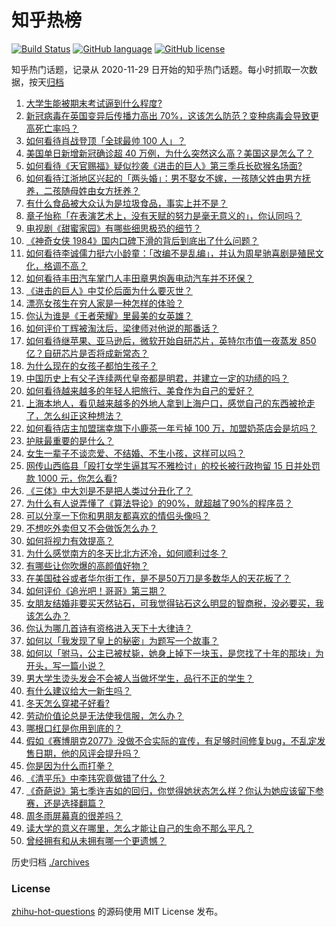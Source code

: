 # 知乎热榜
[![Build Status](https://github.com/ToWeLong/zhihu-hot-questions/workflows/CI/badge.svg)](https://github.com/ToWeLong/zhihu-hot-questions/actions)
[![GitHub language](https://img.shields.io/badge/language-golang-orange.svg)](https://golang.org/)
[![GitHub license](https://img.shields.io/github/license/ToWeLong/zhihu-hot-questions)](https://github.com/ToWeLong/zhihu-hot-questions/blob/main/LICENSE)

知乎热门话题，记录从 2020-11-29 日开始的知乎热门话题。每小时抓取一次数据，按天[归档](./archives)

<!-- BEGIN -->

1. [大学生能被期末考试逼到什么程度?](https://www.zhihu.com/question/364258294)
1. [新冠病毒在英国变异后传播力高出 70%，这该怎么防范？变种病毒会导致更高死亡率吗？](https://www.zhihu.com/question/435655677)
1. [如何看待肖战登顶「全球最帅 100 人」？](https://www.zhihu.com/question/435621941)
1. [美国单日新增新冠确诊超 40 万例，为什么突然这么高？美国这是怎么了？](https://www.zhihu.com/question/435671309)
1. [如何看待《天官赐福》疑似抄袭《进击的巨人》第三季兵长砍猴名场面?](https://www.zhihu.com/question/435668172)
1. [如何看待江浙地区兴起的「两头婚」：男不娶女不嫁，一孩随父姓由男方抚养，二孩随母姓由女方抚养？](https://www.zhihu.com/question/55590082)
1. [有什么食品被大众认为是垃圾食品，事实上并不是？](https://www.zhihu.com/question/359627010)
1. [章子怡称「在表演艺术上，没有天赋的努力是毫无意义的」，你认同吗？](https://www.zhihu.com/question/435590476)
1. [电视剧《甜蜜家园》有哪些细思极恐的细节？](https://www.zhihu.com/question/435369430)
1. [《神奇女侠 1984》国内口碑下滑的背后到底出了什么问题？](https://www.zhihu.com/question/435563783)
1. [如何看待李诚儒力挺六小龄童：「改编不是乱编」，并认为周星驰喜剧是殖民文化，格调不高？](https://www.zhihu.com/question/434662175)
1. [如何看待丰田汽车掌门人丰田章男炮轰电动汽车并不环保？](https://www.zhihu.com/question/435618851)
1. [《进击的巨人》中艾伦后面为什么要灭世？](https://www.zhihu.com/question/420903695)
1. [漂亮女孩生在穷人家是一种怎样的体验？](https://www.zhihu.com/question/30917738)
1. [你认为谁是《王者荣耀》里最美的女英雄？](https://www.zhihu.com/question/434868507)
1. [如何评价丁辉被淘汰后，梁律师对他说的那番话？](https://www.zhihu.com/question/434289720)
1. [如何看待继苹果、亚马逊后，微软开始自研芯片，英特尔市值一夜蒸发 850 亿？自研芯片是否将成新常态？](https://www.zhihu.com/question/435526851)
1. [为什么现在的女孩子都怕生孩子？](https://www.zhihu.com/question/412354846)
1. [中国历史上有父子连续两代皇帝都是明君，并建立一定的功绩的吗？](https://www.zhihu.com/question/434586119)
1. [如何看待越来越多的年轻人把旅行、美食作为自己的爱好？](https://www.zhihu.com/question/435394615)
1. [上海本地人，看见越来越多的外地人拿到上海户口，感觉自己的东西被抢走了，怎么纠正这种想法？](https://www.zhihu.com/question/359118802)
1. [如何看待店主加盟瑞幸旗下小鹿茶一年亏掉 100 万，加盟奶茶店会是坑吗？](https://www.zhihu.com/question/435558153)
1. [护肤最重要的是什么？](https://www.zhihu.com/question/428147299)
1. [女生一辈子不谈恋爱、不结婚、不生小孩，这样可以吗？](https://www.zhihu.com/question/293463496)
1. [网传山西临县「殴打女学生逼其写不雅检讨」的校长被行政拘留 15 日并处罚款 1000 元，你怎么看?](https://www.zhihu.com/question/435638313)
1. [《三体》中大刘是不是把人类过分丑化了？](https://www.zhihu.com/question/430084545)
1. [为什么有人说弄懂了《算法导论》的90%，就超越了90%的程序员？](https://www.zhihu.com/question/315201616)
1. [可以分享一下你和男朋友都喜欢的情侣头像吗？](https://www.zhihu.com/question/411878986)
1. [不想吃外卖但又不会做饭怎么办？](https://www.zhihu.com/question/316077794)
1. [如何将视力有效提高？](https://www.zhihu.com/question/307318486)
1. [为什么感觉南方的冬天比北方还冷，如何顺利过冬？](https://www.zhihu.com/question/435615402)
1. [有哪些让你吹爆的高颜值好物？](https://www.zhihu.com/question/426328147)
1. [在美国硅谷或者华尔街工作，是不是50万刀是多数华人的天花板了？](https://www.zhihu.com/question/434197031)
1. [如何评价《追光吧！哥哥》第三期？](https://www.zhihu.com/question/435595857)
1. [女朋友结婚非要买天然钻石，可我觉得钻石这么明显的智商税，没必要买，我该怎么办？](https://www.zhihu.com/question/422969084)
1. [你认为哪几首诗有资格进入天下十大律诗？](https://www.zhihu.com/question/433535946)
1. [如何以「我发现了皇上的秘密」为题写一个故事？](https://www.zhihu.com/question/424255413)
1. [如何以「驸马，公主已被杖毙，她身上掉下一块玉，是您找了十年的那块」为开头，写一篇小说？](https://www.zhihu.com/question/374245416)
1. [男大学生烫头发会不会被人当做坏学生，品行不正的学生？](https://www.zhihu.com/question/297449428)
1. [有什么建议给大一新生吗？](https://www.zhihu.com/question/343995869)
1. [冬天怎么穿裙子好看?](https://www.zhihu.com/question/36487818)
1. [劳动价值论总是无法使我信服，怎么办？](https://www.zhihu.com/question/435376516)
1. [哪根口红是你用到底的？](https://www.zhihu.com/question/397480809)
1. [假如《赛博朋克2077》没做不合实际的宣传，有足够时间修复bug，不乱定发售日期，他的风评会提升吗？](https://www.zhihu.com/question/435308804)
1. [你是因为什么而打拳？](https://www.zhihu.com/question/434335153)
1. [《清平乐》中李玮究竟做错了什么？](https://www.zhihu.com/question/394281113)
1. [《奇葩说》第七季许吉如的回归，你觉得她状态怎么样？你认为她应该留下参赛，还是选择翻篇？](https://www.zhihu.com/question/435595800)
1. [周冬雨屏幕真的很差吗？](https://www.zhihu.com/question/392048166)
1. [读大学的意义在哪里，怎么才能让自己的生命不那么平凡？](https://www.zhihu.com/question/435098556)
1. [曾经拥有和从未拥有哪一个更遗憾？](https://www.zhihu.com/question/431394239)

<!-- END -->

历史归档 [./archives](./archives)


### License
[zhihu-hot-questions](https://github.com/towelong/zhihu-hot-questions) 的源码使用 MIT License 发布。